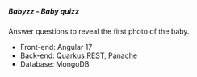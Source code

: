 ##### Babyzz - Baby quizz

Answer questions to reveal the first photo of the baby.

- Front-end: Angular 17
- Back-end: [Quarkus REST](https://quarkus.io/guides/rest-json), [Panache](https://quarkus.io/guides/mongodb-panache)
- Database: MongoDB
